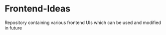 # Frontend-Ideas
Repository containing various frontend UIs which can be used and modified in future
